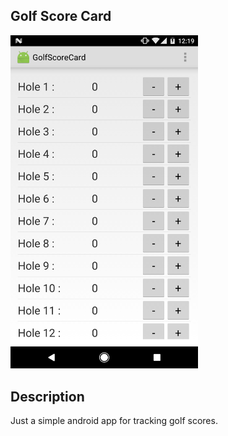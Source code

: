 ## Golf Score Card
<img src="https://github.com/ryanSN/golfscorecard/blob/master/ScoreCard.png" width="300">

## Description
Just a simple android app for tracking golf scores.
